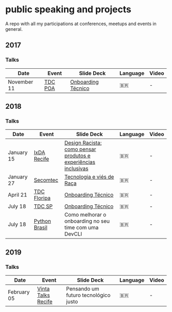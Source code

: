 # public speaking and projects
A repo with all my participations at conferences, meetups and events in general.


## 2017

### Talks

| Date           | Event          | Slide Deck  | Language | Video |
|----------------|----------------|-------|----------|--------|
| November 11 | [TDC POA](http://www.thedevelopersconference.com.br/tdc/2017/portoalegre/trilha-agile) | [Onboarding Técnico](https://pt.slideshare.net/CibeleFerreira8/tdc2017-poa-trilha-agile-onboarding-tcnico-integrando-pessoas-em-times-de-desenvolvimento-gil-de-forma-efetiva) | :brazil: | - |



## 2018

### Talks

| Date           | Event          | Slide Deck  | Language | Video |
|----------------|----------------|-------|----------|--------|
| January 15 | [IxDA Recife](https://www.facebook.com/ixdarecife/) | [Design Racista: como pensar produtos e experiências inclusivas](https://www.slideshare.net/thisgb/design-racista-como-pensar-produtos-e-experincias-inclusivas) | :brazil: | - |
| January 27 | [Secomtec](https://www.facebook.com/secomtecnologia/) | [Tecnologia e viés de Raça](https://www.slideshare.net/thisgb/tecnologia-e-vis-de-raa) | :brazil: | - |
| April 21 | [TDC Floripa](http://www.thedevelopersconference.com.br/tdc/2018/florianopolis/trilhas) | [Onboarding Técnico](https://www.slideshare.net/thisgb/onboarding-tcnico-95235379) | :brazil: | - |
| July 18 | [TDC SP](http://www.thedevelopersconference.com.br/tdc/2018/saopaulo/trilha-agile) | [Onboarding Técnico](https://www.slideshare.net/tdc-globalcode/tdc2018sp-trilha-agile-onboarding-tcnico-integrando-pessoas-em-times-de-desenvolvimento-agil-de-forma-efetiva) | :brazil: | - |
| July 18 | [Python Brasil](https://2018.pythonbrasil.org.br/programacao) | Como melhorar o onboarding no seu time com uma DevCLI | :brazil: | - |



## 2019

### Talks

| Date           | Event          | Slide Deck  | Language | Video |
|----------------|----------------|-------|----------|--------|
| February 05 | [Vinta Talks Recife](https://www.vinta.com.br/) | Pensando um futuro tecnológico justo | :brazil: | - |
